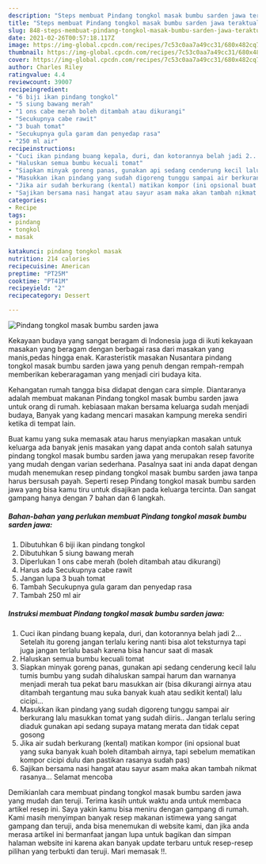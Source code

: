 ```yaml
---
description: "Steps membuat Pindang tongkol masak bumbu sarden jawa teraktual"
title: "Steps membuat Pindang tongkol masak bumbu sarden jawa teraktual"
slug: 848-steps-membuat-pindang-tongkol-masak-bumbu-sarden-jawa-teraktual
date: 2021-02-26T00:57:18.117Z
image: https://img-global.cpcdn.com/recipes/7c53c0aa7a49cc31/680x482cq70/pindang-tongkol-masak-bumbu-sarden-jawa-foto-resep-utama.jpg
thumbnail: https://img-global.cpcdn.com/recipes/7c53c0aa7a49cc31/680x482cq70/pindang-tongkol-masak-bumbu-sarden-jawa-foto-resep-utama.jpg
cover: https://img-global.cpcdn.com/recipes/7c53c0aa7a49cc31/680x482cq70/pindang-tongkol-masak-bumbu-sarden-jawa-foto-resep-utama.jpg
author: Charles Riley
ratingvalue: 4.4
reviewcount: 39007
recipeingredient:
- "6 biji ikan pindang tongkol"
- "5 siung bawang merah"
- "1 ons cabe merah boleh ditambah atau dikurangi"
- "Secukupnya cabe rawit"
- "3 buah tomat"
- "Secukupnya gula garam dan penyedap rasa"
- "250 ml air"
recipeinstructions:
- "Cuci ikan pindang buang kepala, duri, dan kotorannya belah jadi 2... Setelah itu goreng jangan terlalu kering nanti bisa alot teksturnya tapi juga jangan terlalu basah karena bisa hancur saat di masak"
- "Haluskan semua bumbu kecuali tomat"
- "Siapkan minyak goreng panas, gunakan api sedang cenderung kecil lalu tumis bumbu yang sudah dihaluskan sampai harum dan warnanya menjadi merah tua pekat baru masukkan air (bisa dikurangi airnya atau ditambah tergantung mau suka banyak kuah atau sedikit kental) lalu cicipi..."
- "Masukkan ikan pindang yang sudah digoreng tunggu sampai air berkurang lalu masukkan tomat yang sudah diiris.. Jangan terlalu sering diaduk gunakan api sedang supaya matang merata dan tidak cepat gosong"
- "Jika air sudah berkurang (kental) matikan kompor (ini opsional buat yang suka banyak kuah boleh ditambah airnya, tapi sebelum mematikan kompor cicipi dulu dan pastikan rasanya sudah pas)"
- "Sajikan bersama nasi hangat atau sayur asam maka akan tambah nikmat rasanya... Selamat mencoba"
categories:
- Recipe
tags:
- pindang
- tongkol
- masak

katakunci: pindang tongkol masak 
nutrition: 214 calories
recipecuisine: American
preptime: "PT25M"
cooktime: "PT41M"
recipeyield: "2"
recipecategory: Dessert

---
```



![Pindang tongkol masak bumbu sarden jawa](https://img-global.cpcdn.com/recipes/7c53c0aa7a49cc31/680x482cq70/pindang-tongkol-masak-bumbu-sarden-jawa-foto-resep-utama.jpg)

Kekayaan budaya yang sangat beragam di Indonesia juga di ikuti kekayaan masakan yang beragam dengan berbagai rasa dari masakan yang manis,pedas hingga enak. Karasteristik masakan Nusantara pindang tongkol masak bumbu sarden jawa yang penuh dengan rempah-rempah memberikan keberaragaman yang menjadi ciri budaya kita.




Kehangatan rumah tangga bisa didapat dengan cara simple. Diantaranya adalah membuat makanan Pindang tongkol masak bumbu sarden jawa untuk orang di rumah. kebiasaan makan bersama keluarga sudah menjadi budaya, Banyak yang kadang mencari masakan kampung mereka sendiri ketika di tempat lain.

Buat kamu yang suka memasak atau harus menyiapkan masakan untuk keluarga ada banyak jenis masakan yang dapat anda contoh salah satunya pindang tongkol masak bumbu sarden jawa yang merupakan resep favorite yang mudah dengan varian sederhana. Pasalnya saat ini anda dapat dengan mudah menemukan resep pindang tongkol masak bumbu sarden jawa tanpa harus bersusah payah.
Seperti resep Pindang tongkol masak bumbu sarden jawa yang bisa kamu tiru untuk disajikan pada keluarga tercinta. Dan sangat gampang hanya dengan 7 bahan dan 6 langkah.


<!--inarticleads1-->

##### Bahan-bahan yang perlukan membuat Pindang tongkol masak bumbu sarden jawa:

1. Dibutuhkan 6 biji ikan pindang tongkol
1. Dibutuhkan 5 siung bawang merah
1. Diperlukan 1 ons cabe merah (boleh ditambah atau dikurangi)
1. Harus ada Secukupnya cabe rawit
1. Jangan lupa 3 buah tomat
1. Tambah Secukupnya gula garam dan penyedap rasa
1. Tambah 250 ml air




<!--inarticleads2-->

##### Instruksi membuat  Pindang tongkol masak bumbu sarden jawa:

1. Cuci ikan pindang buang kepala, duri, dan kotorannya belah jadi 2... Setelah itu goreng jangan terlalu kering nanti bisa alot teksturnya tapi juga jangan terlalu basah karena bisa hancur saat di masak
1. Haluskan semua bumbu kecuali tomat
1. Siapkan minyak goreng panas, gunakan api sedang cenderung kecil lalu tumis bumbu yang sudah dihaluskan sampai harum dan warnanya menjadi merah tua pekat baru masukkan air (bisa dikurangi airnya atau ditambah tergantung mau suka banyak kuah atau sedikit kental) lalu cicipi...
1. Masukkan ikan pindang yang sudah digoreng tunggu sampai air berkurang lalu masukkan tomat yang sudah diiris.. Jangan terlalu sering diaduk gunakan api sedang supaya matang merata dan tidak cepat gosong
1. Jika air sudah berkurang (kental) matikan kompor (ini opsional buat yang suka banyak kuah boleh ditambah airnya, tapi sebelum mematikan kompor cicipi dulu dan pastikan rasanya sudah pas)
1. Sajikan bersama nasi hangat atau sayur asam maka akan tambah nikmat rasanya... Selamat mencoba




Demikianlah cara membuat pindang tongkol masak bumbu sarden jawa yang mudah dan teruji. Terima kasih untuk waktu anda untuk membaca artikel resep ini. Saya yakin kamu bisa meniru dengan gampang di rumah. Kami masih menyimpan banyak resep makanan istimewa yang sangat gampang dan teruji, anda bisa menemukan di website kami, dan jika anda merasa artikel ini bermanfaat jangan lupa untuk bagikan dan simpan halaman website ini karena akan banyak update terbaru untuk resep-resep pilihan yang terbukti dan teruji. Mari memasak !!. 
